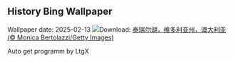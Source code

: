 ## History Bing Wallpaper
Wallpaper date: 2025-02-13
![](https://www.bing.com/th?id=OHR.LakeTyrrell_ZH-CN8860948292_UHD.jpg&w=1000)Download: [泰瑞尔湖，维多利亚州，澳大利亚 (© Monica Bertolazzi/Getty Images)](https://www.bing.com/th?id=OHR.LakeTyrrell_ZH-CN8860948292_UHD.jpg)

Auto get programm by LtgX
